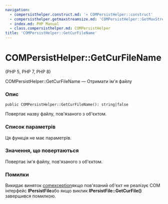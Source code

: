 ```yaml
---
navigation:
  - compersisthelper.construct.md: '« COMPersistHelper::construct'
  - compersisthelper.getmaxstreamsize.md: 'COMPersistHelper::GetMaxStreamSize »'
  - index.md: PHP Manual
  - class.compersisthelper.md: COMPersistHelper
title: 'COMPersistHelper::GetCurFileName'
---
```

# COMPersistHelper::GetCurFileName

(PHP 5, PHP 7, PHP 8)

COMPersistHelper::GetCurFileName — Отримати ім'я файлу

### Опис

```methodsynopsis
public COMPersistHelper::GetCurFileName(): string|false
```

Повертає назву файлу, пов'язаного з об'єктом.

### Список параметрів

Ця функція не має параметрів.

### Значення, що повертаються

Повертає ім'я файлу, пов'язаного з об'єктом.

### Помилки

Викидає виняток [comexception](class.com-exception.md)якщо пов'язаний об'єкт не реалізує COM інтерфейс **IPersistFile**або якщо виклик **IPersistFile::GetCurFile()** завершився помилкою.
